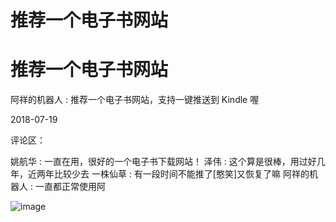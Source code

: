 # 推荐一个电子书网站

# 推荐一个电子书网站

阿祥的机器人 : 推荐一个电子书网站，支持一键推送到 Kindle 喔

2018-07-19

评论区：

姚航华 : 一直在用，很好的一个电子书下载网站！ 泽伟 : 这个算是很棒，用过好几年，近两年比较少去 一株仙草 : 有一段时间不能推了[憨笑]又恢复了嘛 阿祥的机器人 : 一直都正常使用阿

![image](img/Image_095.png)